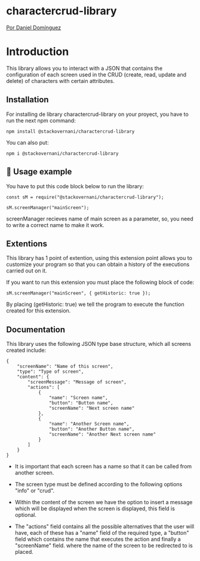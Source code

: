 # charactercrud-library

[Por Daniel Domínguez](https://www.linkedin.com/in/daniel-domínguez-pimentel-818306198/)

# Introduction

This library allows you to interact with a JSON that contains the configuration 
of each screen used in the CRUD (create, read, update and delete) of characters 
with certain attributes. 

## Installation
For installing de library charactercrud-library on your proyect, you have to 
run the next npm command:
```
npm install @stackovernani/charactercrud-library

```
You can also put:
```
npm i @stackovernani/charactercrud-library

```
## 📒 Usage example
You have to put this code block below to run the library:

```
const sM = require("@stackovernani/charactercrud-library");

sM.screenManager("mainScreen");

```
screenManager recieves name of main screen as a parameter, so, you need to 
write a correct name to make it work.

## Extentions

This library has 1 point of extention, using this extension point allows you to 
customize your program so that you can obtain a history of the executions carried out on it.

If you want to run this extension you must place the following block of code:

```
sM.screenManager("mainScreen", { getHistoric: true });

```
By placing (getHistoric: true) we tell the program to execute the function created for this extension.

## Documentation
This library uses the following JSON type base structure, which all screens 
created include:

```
{
    "screenName": "Name of this screen",
    "type": "Type of screen",
    "content": {
        "screenMessage": "Message of screen",
        "actions": [
            {
                "name": "Screen name",
                "button": "Button name",
                "screenName": "Next screen name"
            },
            {
                "name": "Another Screen name",
                "button": "Another Button name",
                "screenName": "Another Next screen name"
            }
        ]
    }
}

```
- It is important that each screen has a name so that it can be called from another screen.

- The screen type must be defined according to the following options "info" or "crud".

- Within the content of the screen we have the option to insert a message which will be displayed when the screen is displayed, this field is optional.

- The "actions" field contains all the possible alternatives that the user will have, each of these has a "name" field of the required type, a "button" field which contains the name that executes the action and finally a "screenName" field. where the name of the screen to be redirected to is placed.
